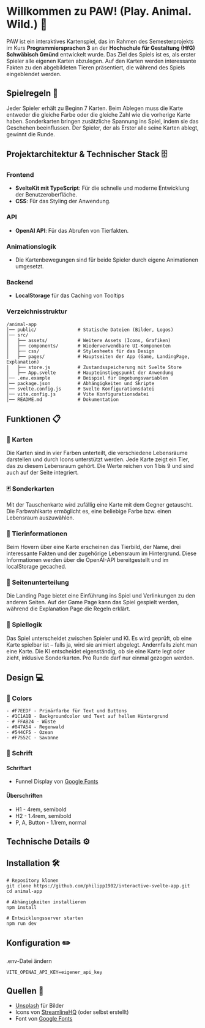 # Willkommen zu PAW! (Play. Animal. Wild.) 🐾

PAW ist ein interaktives Kartenspiel, das im Rahmen des Semesterprojekts im Kurs **Programmiersprachen 3** an der **Hochschule für Gestaltung (HfG) Schwäbisch Gmünd** entwickelt wurde. Das Ziel des Spiels ist es, als erster Spieler alle eigenen Karten abzulegen. Auf den Karten werden interessante Fakten zu den abgebildeten Tieren präsentiert, die während des Spiels eingeblendet werden.

## Spielregeln 🚨

Jeder Spieler erhält zu Beginn 7 Karten. Beim Ablegen muss die Karte entweder die gleiche Farbe oder die gleiche Zahl wie die vorherige Karte haben. Sonderkarten bringen zusätzliche Spannung ins Spiel, indem sie das Geschehen beeinflussen. Der Spieler, der als Erster alle seine Karten ablegt, gewinnt die Runde.

## Projektarchitektur & Technischer Stack 🗄

### Frontend

- **SvelteKit mit TypeScript**: Für die schnelle und moderne Entwicklung der Benutzeroberfläche.
- **CSS**: Für das Styling der Anwendung.

### API

- **OpenAI API**: Für das Abrufen von Tierfakten.

### Animationslogik

- Die Kartenbewegungen sind für beide Spieler durch eigene Animationen umgesetzt.

### Backend
- **LocalStorage** für das Caching von Tooltips

### Verzeichnisstruktur

```plaintext
/animal-app
│── public/               # Statische Dateien (Bilder, Logos)
│── src/
│   ├── assets/           # Weitere Assets (Icons, Grafiken)
│   ├── components/       # Wiederverwendbare UI-Komponenten
│   ├── css/              # Stylesheets für das Design
│   ├── pages/            # Hauptseiten der App (Game, LandingPage, Explanation)
│   ├── store.js          # Zustandsspeicherung mit Svelte Store
│   ├── App.svelte        # Haupteinstiegspunkt der Anwendung
│── .env.example          # Beispiel für Umgebungsvariablen
│── package.json          # Abhängigkeiten und Skripte
│── svelte.config.js      # Svelte Konfigurationsdatei
│── vite.config.js        # Vite Konfigurationsdatei
│── README.md             # Dokumentation
```

## Funktionen 📋

### 🎴 Karten
Die Karten sind in vier Farben unterteilt, die verschiedene Lebensräume darstellen und durch Icons unterstützt werden. Jede Karte zeigt ein Tier, das zu diesem Lebensraum gehört. Die Werte reichen von 1 bis 9 und sind auch auf der Seite integriert.

### 🃏 Sonderkarten
Mit der Tauschenkarte wird zufällig eine Karte mit dem Gegner getauscht. Die Farbwahlkarte ermöglicht es, eine beliebige Farbe bzw. einen Lebensraum auszuwählen.

### 🦥 Tierinformationen
Beim Hovern über eine Karte erscheinen das Tierbild, der Name, drei interessante Fakten und der zugehörige Lebensraum im Hintergrund. Diese Informationen werden über die OpenAI-API bereitgestellt und im localStorage gecached.

### 📖 Seitenunterteilung
Die Landing Page bietet eine Einführung ins Spiel und Verlinkungen zu den anderen Seiten. Auf der Game Page kann das Spiel gespielt werden, während die Explanation Page die Regeln erklärt.

### 🧠 Spiellogik
Das Spiel unterscheidet zwischen Spieler und KI. Es wird geprüft, ob eine Karte spielbar ist – falls ja, wird sie animiert abgelegt. Andernfalls zieht man eine Karte. Die KI entscheidet eigenständig, ob sie eine Karte legt oder zieht, inklusive Sonderkarten. Pro Runde darf nur einmal gezogen werden.

## Design 💻
### 🎨 Colors
```plaintext
- #F7EEDF - Primärfarbe für Text und Buttons
- #1C1A1B - Backgroundcolor und Text auf hellem Hintergrund
- # FFAB24 - Wüste
- #047A54 - Regenwald
- #544CF5 - Ozean
- #F7552C - Savanne
```
### 📜 Schrift
#### Schriftart
- Funnel Display von [Google Fonts](https://fonts.google.com/specimen/Funnel+Display?categoryFilters=Feeling:/Expressive/Calm)
#### Überschriften
- H1 - 4rem, semibold
- H2 - 1.4rem, semibold
- P, A, Button - 1.1rem, normal

## Technische Details ⚙

## Installation 🛠️
```plaintext
# Repository klonen
git clone https://github.com/philipp1902/interactive-svelte-app.git
cd animal-app

# Abhängigkeiten installieren
npm install

# Entwicklungsserver starten
npm run dev
```

## Konfiguration ✏️

.env-Datei ändern
```plaintext
VITE_OPENAI_API_KEY=eigener_api_key
```

## Quellen 🔗
- [Unsplash](https://unsplash.com/de) für Bilder
- Icons von [StreamlineHQ](https://www.streamlinehq.com/icons/material-symbols-outlined-line) (oder selbst erstellt)
- Font von [Google Fonts](https://fonts.google.com/specimen/Funnel+Display?categoryFilters=Feeling:/Expressive/Calm)


